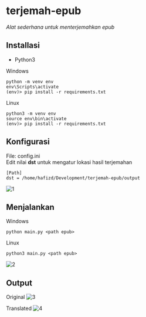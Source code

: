# terjemah-epub
<em> Alat sederhana untuk menterjemahkan epub</em> <br>

## Installasi
  * Python3 <br>
  
  Windows
  ```
  python -m venv env
  env\Scripts\activate
  (env)> pip install -r requirements.txt 
  ```

  Linux
  ```
  python3 -m venv env
  source env\bin\activate
  (env)> pip install -r requirements.txt 
  ```
  
  ## Konfigurasi
  File: config.ini <br>
  Edit nilai <b>dst</b> untuk mengatur lokasi hasil terjemahan
  ```
  [Path]
  dst = /home/hafizd/Development/terjemah-epub/output
  ```
  ![1](https://user-images.githubusercontent.com/40784871/180902164-de74201e-7a37-40ac-9160-933da127da0b.png)
  
  ## Menjalankan 
  Windows 
  ```
  python main.py <path epub>
  ```
 
  Linux
  ```
  python3 main.py <path epub>
  ```
  
  ![2](https://user-images.githubusercontent.com/40784871/180903107-7f4b1c13-ca40-4efa-8007-44afd85472b5.png)
  
  
  ## Output
  Original
  ![3](https://user-images.githubusercontent.com/40784871/180905142-543bdb62-c380-4d87-bef3-df7d1e9fb14b.png)

  Translated
  ![4](https://user-images.githubusercontent.com/40784871/180905153-6c3f4712-ba0e-40c6-982b-d2af56fac27a.png)



